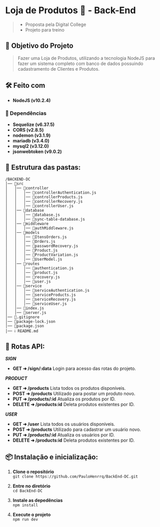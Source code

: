 # Loja de Produtos 🛒 - Back-End
> - Proposta pela Digital College  
> - Projeto para treino  
## 📍 Objetivo do Projeto
> Fazer uma Loja de Produtos, utilizando a tecnologia NodeJS para fazer um sistema completo com banco de dados possuindo cadastramento de Clientes e Produtos.

## 🛠️ Feito com
- **NodeJS (v10.2.4)**
### 🔧 Dependências
- **Sequelize (v6.37.5)**
- **CORS (v2.8.5)**
- **nodemon (v3.1.9)**
- **mariadb (v3.4.0)**
- **mysql2 (v3.12.0)**
- **jsonwebtoken (v9.0.2)**

## 🧱 Estrutura das pastas:
```
/BACKEND-DC  
│── 📁src  
│   │── 📁controller
│   │   │── 📜controllerAuthentication.js
│   │   │── 📜controllerProducts.js
│   │   │── 📜controllerRecovery.js  
│   │   │── 📜controllerUser.js
│   │── 📁database  
│   │   │── 📜database.js  
│   │   │── 📜sync-table-database.js
│   │── 📁middleware
│   │   │── 📜authMiddleware.js   
│   │── 📁models    
│   │   │── 📜ItensOrders.js  
│   │   │── 📜Orders.js
│   │   │── 📜passwordRecovery.js 
│   │   │── 📜Product.js  
│   │   │── 📜ProductVariation.js  
│   │   │── 📜UserModel.js  
│   │── 📁routes
│   │   │── 📜authentication.js
│   │   │── 📜product.js
│   │   │── 📜recovery.js 
│   │   │── 📜user.js  
│   │── 📁service
│   │   │── 📜serviceAuthentication.js
│   │   │── 📜serviceProducts.js
│   │   │── 📜serviceRecovery.js
│   │   │── 📜serviceUser.js 
│   │── 📜index.js  
│   │── 📜server.js
│── 📜.gitignore  
│── 📜package-lock.json  
│── 📜package.json  
│── ℹ README.md
```  

## 🚀 Rotas API:  
**_SIGN_**
- **GET ➜ /sign/:data** Login para acesso das rotas do projeto. 

**_PRODUCT_**  
- **GET ➜ /products** Lista todos os produtos disponíveis.  
- **POST ➜ /products** Utilizado para postar um produto novo.  
- **PUT ➜ /products/:id** Atualiza os produtos por ID.  
- **DELETE ➜ /products:id** Deleta produtos existentes por ID.
  
**_USER_**  
- **GET ➜ /user** Lista todos os usuários disponíveis.  
- **POST ➜ /products** Utilizado para cadastrar um usuário novo.  
- **PUT ➜ /products/:id** Atualiza os usuários por ID.  
- **DELETE ➜ /products:id** Deleta produtos existentes por ID.  

## 📦 Instalação e inicialização:

1. **Clone o repositório**  
```git clone https://github.com/PauloHenrrq/BackEnd-DC.git```

2. **Entre no diretório**  
```cd BackEnd-DC```

3. **Instale as depedências**  
```npm install```

4. **Execute o projeto**  
```npm run dev```
